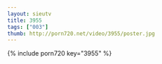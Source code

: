 ```yaml
--- 
layout: sieutv
title: 3955
tags: ["003"]
thumb: http://porn720.net/video/3955/poster.jpg
---
```

{% include porn720 key="3955" %} 
